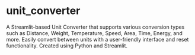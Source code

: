 # unit_converter
A Streamlit-based Unit Converter that supports various conversion types such as Distance, Weight, Temperature, Speed, Area, Time, Energy, and more. Easily convert between units with a user-friendly interface and reset functionality. Created using Python and Streamlit.
